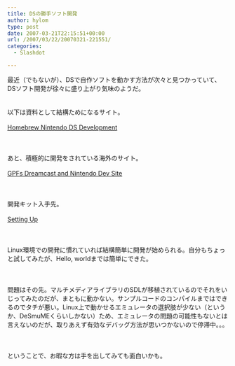 ```yaml
---
title: DSの勝手ソフト開発
author: hylom
type: post
date: 2007-03-21T22:15:51+00:00
url: /2007/03/22/20070321-221551/
categories:
  - Slashdot

---
```

最近（でもないが）、DSで自作ソフトを動かす方法が次々と見つかっていて、DSソフト開発が徐々に盛り上がり気味のようだ。  
</br>   
以下は資料として結構ためになるサイト。</br>   
  [Homebrew Nintendo DS Development][1] </br>  
</br>   
あと、積極的に開発をされている海外のサイト。</br>   
  [GPFs Dreamcast and Nintendo Dev Site][2] </br>  
</br>   
開発キット入手先。</br>   
  [Setting Up][3] </br>  
</br>   
Linux環境での開発に慣れていれば結構簡単に開発が始められる。自分もちょっと試してみたが、Hello&#44; worldまでは簡単にできた。</br>  
</br>   
問題はその先。マルチメディアライブラリのSDLが移植されているのでそれをいじってみたのだが、まともに動かない。サンプルコードのコンパイルまではできるのでタチが悪い。Linux上で動かせるエミュレータの選択肢が少ない（というか、DeSmuMEくらいしかない）ため、エミュレータの問題の可能性もないとは言えないのだが、取りあえず有効なデバッグ方法が思いつかないので停滞中。。。</br>  
</br>   
ということで、お暇な方は手を出してみても面白いかも。</br>  
</br>

 [1]: http://www.double.co.nz/nintendo_ds/index.html
 [2]: http://gpf.dcemu.co.uk/
 [3]: http://www.devkitpro.org/setup.shtml
